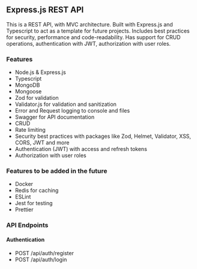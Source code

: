 ## Express.js REST API

This is a REST API, with MVC architecture.
Built with Express.js and Typescript to act as a template for future projects.
Includes best practices for security, performance and code-readability. Has support for CRUD operations, authentication
with JWT, authorization with user roles.

### Features

- Node.js & Express.js
- Typescript
- MongoDB
- Mongoose
- Zod for validation
- Validator.js for validation and sanitization
- Error and Request logging to console and files
- Swagger for API documentation
- CRUD
- Rate limiting
- Security best practices with packages like Zod, Helmet, Validator, XSS, CORS, JWT and more
- Authentication (JWT) with access and refresh tokens
- Authorization with user roles

### Features to be added in the future

- Docker
- Redis for caching
- ESLint
- Jest for testing
- Prettier

### API Endpoints

#### Authentication

- POST /api/auth/register
- POST /api/auth/login

